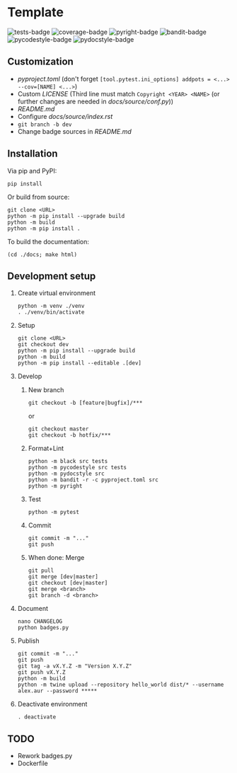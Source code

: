 # Template

![tests-badge](https://img.shields.io/endpoint?url=https%3A%2F%2Fraw.githubusercontent.com%2FAlexanderAuras%2Fpython_project_template%2Fmaster%2F.badges%2F/pytest.json)
![coverage-badge](https://img.shields.io/endpoint?url=https%3A%2F%2Fraw.githubusercontent.com%2FAlexanderAuras%2Fpython_project_template%2Fmaster%2F.badges%2F/pytest_cov.json)
![pyright-badge](https://img.shields.io/endpoint?url=https%3A%2F%2Fraw.githubusercontent.com%2FAlexanderAuras%2Fpython_project_template%2Fmaster%2F.badges%2F/pyright.json)
![bandit-badge](https://img.shields.io/endpoint?url=https%3A%2F%2Fraw.githubusercontent.com%2FAlexanderAuras%2Fpython_project_template%2Fmaster%2F.badges%2F/bandit.json)
![pycodestyle-badge](https://img.shields.io/endpoint?url=https%3A%2F%2Fraw.githubusercontent.com%2FAlexanderAuras%2Fpython_project_template%2Fmaster%2F.badges%2F/pycodestyle.json)
![pydocstyle-badge](https://img.shields.io/endpoint?url=https%3A%2F%2Fraw.githubusercontent.com%2FAlexanderAuras%2Fpython_project_template%2Fmaster%2F.badges%2F/pydocstyle.json)

## Customization
 - _pyproject.toml_ (don't forget `[tool.pytest.ini_options] addpots = <...> --cov=[NAME] <...>`)
 - Custom _LICENSE_ (Third line must match `Copyright <YEAR> <NAME>` (or further changes are needed in _docs/source/conf.py_))
 - _README.md_
 - Configure _docs/source/index.rst_
 - `git branch -b dev`
 - Change badge sources in _README.md_

## Installation
Via pip and PyPI:
```
pip install 
```
Or build from source:
```
git clone <URL>
python -m pip install --upgrade build
python -m build
python -m pip install .
```
To build the documentation:
```
(cd ./docs; make html)
```

## Development setup
1. Create virtual environment
    ```
    python -m venv ./venv
    . ./venv/bin/activate
    ```

1. Setup
    ```
    git clone <URL>
    git checkout dev
    python -m pip install --upgrade build
    python -m build
    python -m pip install --editable .[dev]
    ```

1. Develop
    1. New branch
        ```
        git checkout -b [feature|bugfix]/***
        ```
        or 
        ```
        git checkout master
        git checkout -b hotfix/***
        ```

    1. Format+Lint
        ```
        python -m black src tests
        python -m pycodestyle src tests
        python -m pydocstyle src
        python -m bandit -r -c pyproject.toml src
        python -m pyright
        ```

    1. Test
        ```
        python -m pytest
        ```

    1. Commit
        ```
        git commit -m "..." 
        git push
        ```

    1. When done: Merge
        ```
        git pull
        git merge [dev|master]
        git checkout [dev|master]
        git merge <branch>
        git branch -d <branch>
        ```

1. Document
    ```
    nano CHANGELOG
    python badges.py
    ```

1. Publish
    ```
    git commit -m "..."
    git push
    git tag -a vX.Y.Z -m "Version X.Y.Z"
    git push vX.Y.Z
    python -m build
    python -m twine upload --repository hello_world dist/* --username alex.aur --password *****
    ```

1. Deactivate environment
    ```
    . deactivate
    ```

## TODO
- Rework badges.py
- Dockerfile